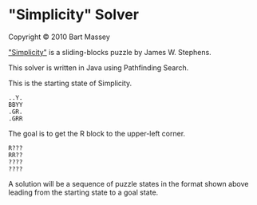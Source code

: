 # "Simplicity" Solver
Copyright © 2010 Bart Massey

["Simplicity"](http://www.puzzlebeast.com/slidingblock/index.html)
is a sliding-blocks puzzle by James W. Stephens.

This solver is written in Java using Pathfinding Search.

This is the starting state of Simplicity.

    ..Y.
    BBYY
    .GR.
    .GRR

The goal is to get the R block to the upper-left corner.

    R???
    RR??
    ????
    ????

A solution will be a sequence of puzzle states in the format
shown above leading from the starting state to a goal state.

